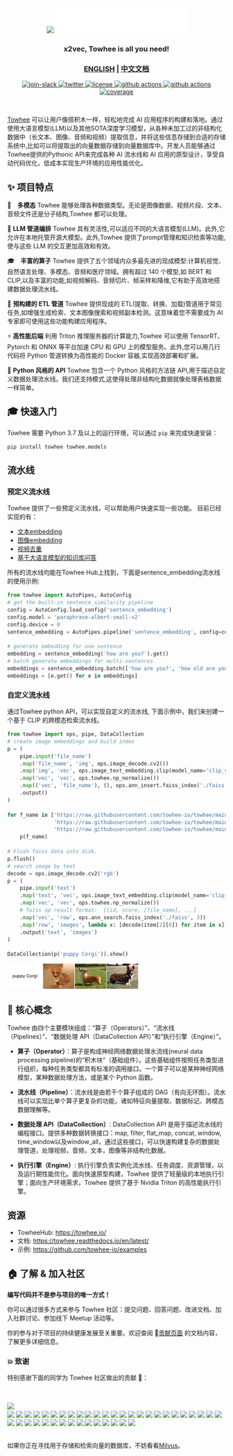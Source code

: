 &nbsp;

<p align="center">
    <img src="towhee_logo.png#gh-light-mode-only" width="60%"/>
    <img src="assets/towhee_logo_dark.png#gh-dark-mode-only" width="60%"/>
</p>


<h3 align="center">
  <p style="text-align: center;"> <span style="font-weight: bold; font: Arial, sans-serif;">x</span>2vec, Towhee is all you need! </p>
</h3>

<h3 align="center">
  <p style="text-align: center;">
  <a href="README.md" target="_blank">ENGLISH</a> | <a href="README_CN.md">中文文档</a>
  </p>
</h3>

<div class="column" align="middle">
  <a href="https://slack.towhee.io">
    <img src="https://img.shields.io/badge/join-slack-orange?style=flat" alt="join-slack"/>
  </a>
  <a href="https://twitter.com/towheeio">
    <img src="https://img.shields.io/badge/follow-twitter-blue?style=flat" alt="twitter"/>
  </a>
  <a href="https://www.apache.org/licenses/LICENSE-2.0">
    <img src="https://img.shields.io/badge/license-apache2.0-green?style=flat" alt="license"/>
  </a>
  <a href="https://github.com/towhee-io/towhee/actions/workflows/pylint.yml">
    <img src="https://github.com/towhee-io/towhee/actions/workflows/pylint.yml/badge.svg" alt="github actions"/>
  </a>
  <a href="https://pypi.org/project/towhee/">
    <img src="https://img.shields.io/pypi/v/towhee?label=Release&color&logo=Python" alt="github actions"/>
  </a>
  <a href="https://app.codecov.io/gh/towhee-io/towhee">
    <img src="https://img.shields.io/codecov/c/github/towhee-io/towhee?style=flat" alt="coverage"/>
  </a>
</div>

&nbsp;

[Towhee](https://towhee.io) 可以让用户像搭积木一样，轻松地完成 AI 应用程序的构建和落地。通过使用大语言模型(LLM)以及其他SOTA深度学习模型，从各种未加工过的非结构化数据中（长文本、图像、音频和视频）提取信息，并将这些信息存储到合适的存储系统中,比如可以将提取出的向量数据存储到向量数据库中。开发人员能够通过Towhee提供的Pythonic API来完成各种 AI 流水线和 AI 应用的原型设计，享受自动代码优化，低成本实现生产环境的应用性能优化。


## ✨ 项目特点

🎨 **多模态** Towhee 能够处理各种数据类型。无论是图像数据、视频片段、文本、音频文件还是分子结构,Towhee 都可以处理。

📃 **LLM 管道编排** Towhee 具有灵活性,可以适应不同的大语言模型(LLM)。此外,它允许在本地托管开源大模型。此外,Towhee 提供了prompt管理和知识检索等功能,使与这些 LLM 的交互更加高效和有效。 

🎓 **丰富的算子** Towhee 提供了五个领域内众多最先进的现成模型:计算机视觉、自然语言处理、多模态、音频和医疗领域。拥有超过 140 个模型,如 BERT 和 CLIP,以及丰富的功能,如视频解码、音频切片、帧采样和降维,它有助于高效地搭建数据处理流水线。

🔌 **预构建的 ETL 管道** Towhee 提供现成的 ETL(提取、转换、加载)管道用于常见任务,如增强生成检索、文本图像搜索和视频副本检测。这意味着您不需要成为 AI 专家即可使用这些功能构建应用程序。 

⚡️ **高性能后端** 利用 Triton 推理服务器的计算能力,Towhee 可以使用 TensorRT、Pytorch 和 ONNX 等平台加速 CPU 和 GPU 上的模型服务。此外,您可以用几行代码将 Python 管道转换为高性能的 Docker 容器,实现高效部署和扩展。

🐍 **Python 风格的 API** Towhee 包含一个 Python 风格的方法链 API,用于描述自定义数据处理流水线。我们还支持模式,这使得处理非结构化数据就像处理表格数据一样简单。


## 🎓 快速入门

Towhee 需要 Python 3.7 及以上的运行环境，可以通过 `pip` 来完成快速安装：

```bash
pip install towhee towhee.models
```

## 流水线

### 预定义流水线

Towhee 提供了一些预定义流水线，可以帮助用户快速实现一些功能。
目前已经实现的有：
- [文本embedding](https://towhee.io/tasks/detail/pipeline/sentence-similarity)
- [图像embedding](https://towhee.io/tasks/detail/pipeline/text-image-search)
- [视频去重](https://towhee.io/tasks/detail/pipeline/video-copy-detection)
- [基于大语言模型的知识库问答](https://towhee.io/tasks/detail/pipeline/retrieval-augmented-generation)

所有的流水线均能在Towhee Hub上找到，下面是sentence_embedding流水线的使用示例:

```python
from towhee import AutoPipes, AutoConfig
# get the built-in sentence_similarity pipeline
config = AutoConfig.load_config('sentence_embedding')
config.model = 'paraphrase-albert-small-v2'
config.device = 0
sentence_embedding = AutoPipes.pipeline('sentence_embedding', config=config)

# generate embedding for one sentence
embedding = sentence_embedding('how are you?').get()
# batch generate embeddings for multi-sentences
embeddings = sentence_embedding.batch(['how are you?', 'how old are you?'])
embeddings = [e.get() for e in embeddings]
```
### 自定义流水线

通过Towhee python API，可以实现自定义的流水线, 下面示例中，我们来创建一个基于 CLIP 的跨模态检索流水线。

```python
from towhee import ops, pipe, DataCollection
# create image embeddings and build index
p = (
    pipe.input('file_name')
    .map('file_name', 'img', ops.image_decode.cv2())
    .map('img', 'vec', ops.image_text_embedding.clip(model_name='clip_vit_base_patch32', modality='image'))
    .map('vec', 'vec', ops.towhee.np_normalize())
    .map(('vec', 'file_name'), (), ops.ann_insert.faiss_index('./faiss', 512))
    .output()
)

for f_name in ['https://raw.githubusercontent.com/towhee-io/towhee/main/assets/dog1.png',
               'https://raw.githubusercontent.com/towhee-io/towhee/main/assets/dog2.png',
               'https://raw.githubusercontent.com/towhee-io/towhee/main/assets/dog3.png']:
    p(f_name)

# Flush faiss data into disk. 
p.flush()
# search image by text
decode = ops.image_decode.cv2('rgb')
p = (
    pipe.input('text')
    .map('text', 'vec', ops.image_text_embedding.clip(model_name='clip_vit_base_patch32', modality='text'))
    .map('vec', 'vec', ops.towhee.np_normalize())
    # faiss op result format:  [[id, score, [file_name], ...]
    .map('vec', 'row', ops.ann_search.faiss_index('./faiss', 3))
    .map('row', 'images', lambda x: [decode(item[2][0]) for item in x])
    .output('text', 'images')
)

DataCollection(p('puppy Corgi')).show()
```


<img src="assets/towhee_example.png" style="width: 60%; height: 60%">


## 🚀 核心概念

Towhee 由四个主要模块组成：“算子（Operators）”、“流水线（Pipelines）”、“数据处理 API（DataCollection API）”和“执行引擎（Engine）”。

- __算子（Operator）__：算子是构成神经网络数据处理水流线(neural data processing pipeline)的“积木块”（基础组件）。这些基础组件按照任务类型进行组织，每种任务类型都具有标准的调用接口。一个算子可以是某种神经网络模型，某种数据处理方法，或是某个 Python 函数。

- __流水线（Pipeline）__：流水线是由若干个算子组成的 DAG（有向无环图）。流水线可以实现比单个算子更复杂的功能，诸如特征向量提取、数据标记、跨模态数据理解等。

- __数据处理 API（DataCollection）__: DataCollection API 是用于描述流水线的编程接口。提供多种数据转换接口：map, filter, flat_map, concat, window, time_window以及window_all，通过这些接口，可以快速构建复杂的数据处理管道，处理视频，音频，文本，图像等非结构化数据。

- __执行引擎（Engine）__: 执行引擎负责实例化流水线、任务调度、资源管理，以及运行期性能优化。面向快速原型构建，Towhee 提供了轻量级的本地执行引擎；面向生产环境需求，Towhee 提供了基于 Nvidia Triton 的高性能执行引擎。

## 资源

- TowheeHub: https://towhee.io/
- 文档: https://towhee.readthedocs.io/en/latest/
- 示例: https://github.com/towhee-io/examples

## 🏠 了解 & 加入社区

**编写代码并不是参与项目的唯一方式！**

你可以通过很多方式来参与 Towhee 社区：提交问题、回答问题、改进文档、加入社群讨论、参加线下 Meetup 活动等。

你的参与对于项目的持续健康发展至关重要。欢迎查阅 🎁[贡献页面](https://github.com/towhee-io/towhee/blob/main/CONTRIBUTING.md) 的文档内容，了解更多详细信息。

### 💥 致谢

特别感谢下面的同学为 Towhee 社区做出的贡献 🌹：

<br><!-- Do not remove start of hero-bot --><br>
<img src="https://img.shields.io/badge/all--contributors-40-orange"><br>
<a href="https://github.com/3270939387"><img src="https://avatars.githubusercontent.com/u/133976770?v=4" width="30px" /></a>
<a href="https://github.com/AniTho"><img src="https://avatars.githubusercontent.com/u/34787227?v=4" width="30px" /></a>
<a href="https://github.com/Chiiizzzy"><img src="https://avatars.githubusercontent.com/u/72550076?v=4" width="30px" /></a>
<a href="https://github.com/GuoRentong"><img src="https://avatars.githubusercontent.com/u/57477222?v=4" width="30px" /></a>
<a href="https://github.com/KizAE86"><img src="https://avatars.githubusercontent.com/u/146533028?v=4" width="30px" /></a>
<a href="https://github.com/NicoYuan1986"><img src="https://avatars.githubusercontent.com/u/109071306?v=4" width="30px" /></a>
<a href="https://github.com/Opdoop"><img src="https://avatars.githubusercontent.com/u/21202514?v=4" width="30px" /></a>
<a href="https://github.com/Sharp-rookie"><img src="https://avatars.githubusercontent.com/u/62098006?v=4" width="30px" /></a>
<a href="https://github.com/Tumao727"><img src="https://avatars.githubusercontent.com/u/20420181?v=4" width="30px" /></a>
<a href="https://github.com/UncleLLD"><img src="https://avatars.githubusercontent.com/u/16642335?v=4" width="30px" /></a>
<a href="https://github.com/YuDongPan"><img src="https://avatars.githubusercontent.com/u/88148730?v=4" width="30px" /></a>
<a href="https://github.com/binbinlv"><img src="https://avatars.githubusercontent.com/u/83755740?v=4" width="30px" /></a>
<a href="https://github.com/derekdqc"><img src="https://avatars.githubusercontent.com/u/11754703?v=4" width="30px" /></a>
<a href="https://github.com/dreamfireyu"><img src="https://avatars.githubusercontent.com/u/47691077?v=4" width="30px" /></a>
<a href="https://github.com/filip-halt"><img src="https://avatars.githubusercontent.com/u/81822489?v=4" width="30px" /></a>
<a href="https://github.com/fzliu"><img src="https://avatars.githubusercontent.com/u/6334158?v=4" width="30px" /></a>
<a href="https://github.com/gexy185"><img src="https://avatars.githubusercontent.com/u/103474331?v=4" width="30px" /></a>
<a href="https://github.com/huan415"><img src="https://avatars.githubusercontent.com/u/37132274?v=4" width="30px" /></a>
<a href="https://github.com/hyf3513OneGO"><img src="https://avatars.githubusercontent.com/u/67197231?v=4" width="30px" /></a>
<a href="https://github.com/jaelgu"><img src="https://avatars.githubusercontent.com/u/86251631?v=4" width="30px" /></a>
<a href="https://github.com/jeffoverflow"><img src="https://avatars.githubusercontent.com/u/24581746?v=4" width="30px" /></a>
<a href="https://github.com/jingkl"><img src="https://avatars.githubusercontent.com/u/34296482?v=4" width="30px" /></a>
<a href="https://github.com/jinlingxu06"><img src="https://avatars.githubusercontent.com/u/106302799?v=4" width="30px" /></a>
<a href="https://github.com/junjiejiangjjj"><img src="https://avatars.githubusercontent.com/u/14136703?v=4" width="30px" /></a>
<a href="https://github.com/krishnakatyal"><img src="https://avatars.githubusercontent.com/u/37455387?v=4" width="30px" /></a>
<a href="https://github.com/lrk612"><img src="https://avatars.githubusercontent.com/u/131778006?v=4" width="30px" /></a>
<a href="https://github.com/omartarek206"><img src="https://avatars.githubusercontent.com/u/40853054?v=4" width="30px" /></a>
<a href="https://github.com/oneseer"><img src="https://avatars.githubusercontent.com/u/28955741?v=4" width="30px" /></a>
<a href="https://github.com/pravee42"><img src="https://avatars.githubusercontent.com/u/65100038?v=4" width="30px" /></a>
<a href="https://github.com/reiase"><img src="https://avatars.githubusercontent.com/u/5417329?v=4" width="30px" /></a>
<a href="https://github.com/shiyu22"><img src="https://avatars.githubusercontent.com/u/53459423?v=4" width="30px" /></a>
<a href="https://github.com/songxianj"><img src="https://avatars.githubusercontent.com/u/107831450?v=4" width="30px" /></a>
<a href="https://github.com/soulteary"><img src="https://avatars.githubusercontent.com/u/1500781?v=4" width="30px" /></a>
<a href="https://github.com/sre-ci-robot"><img src="https://avatars.githubusercontent.com/u/56469371?v=4" width="30px" /></a>
<a href="https://github.com/sutcalag"><img src="https://avatars.githubusercontent.com/u/83750738?v=4" width="30px" /></a>
<a href="https://github.com/wxywb"><img src="https://avatars.githubusercontent.com/u/5432721?v=4" width="30px" /></a>
<a href="https://github.com/xychu"><img src="https://avatars.githubusercontent.com/u/936394?v=4" width="30px" /></a>
<a href="https://github.com/zc277584121"><img src="https://avatars.githubusercontent.com/u/17022025?v=4" width="30px" /></a>
<a href="https://github.com/zengxiang68"><img src="https://avatars.githubusercontent.com/u/68835157?v=4" width="30px" /></a>
<a href="https://github.com/zhousicong"><img src="https://avatars.githubusercontent.com/u/7541863?v=4" width="30px" /></a>
<br><!-- Do not remove end of hero-bot --><br>

如果你正在寻找用于存储和检索向量的数据库，不妨看看[Milvus](https://github.com/milvus-io/milvus)。
